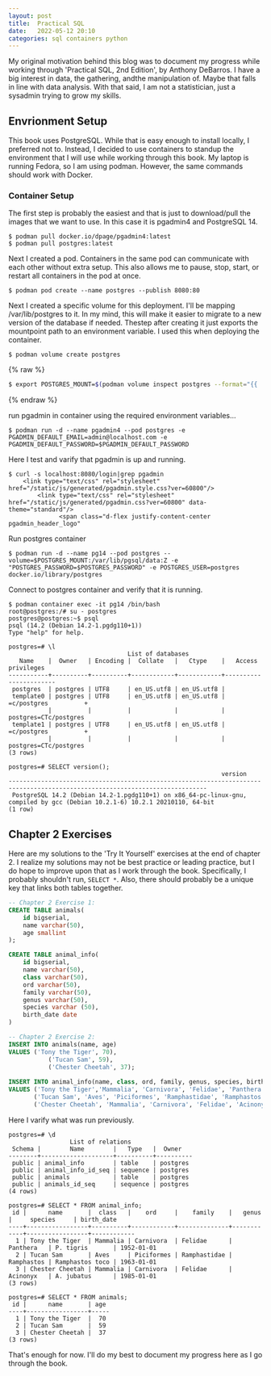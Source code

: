 ```yaml
---
layout: post
title:  Practical SQL
date:   2022-05-12 20:10
categories: sql containers python
---
```

My original motivation behind this blog was to document my progress while working through 'Practical SQL, 2nd Edition', by Anthony DeBarros. I have a big interest in data, the gathering, andthe manipulation of. Maybe that falls in line with data analysis. With that said, I am not a statistician, just a sysadmin trying to grow my skills. 

## Envrionment Setup
This book uses PostgreSQL. While that is easy enough to install locally, I preferred not to. Instead, I decided to use containers to standup the environment that I will use while working through this book. My laptop is running Fedora, so I am using podman. However, the same commands should work with Docker. 

### Container Setup
The first step is probably the easiest and that is just to download/pull the images that we want to use. In this case it is pgadmin4 and PostgreSQL 14.

```
$ podman pull docker.io/dpage/pgadmin4:latest
$ podman pull postgres:latest
```

Next I created a pod. Containers in the same pod can communicate with each other without extra setup. This also allows me to pause, stop, start, or restart all containers in the pod at once.

```
$ podman pod create --name postgres --publish 8080:80
```
Next I created a specific volume for this deployment. I'll be mapping /var/lib/postgres to it. In my mind, this will make it easier to migrate to a new version of the database if needed. Thestep after creating it just exports the mountpoint path to an environment variable. I used this when deploying the container.

```
$ podman volume create postgres
```
{% raw %}
```bash
$ export POSTGRES_MOUNT=$(podman volume inspect postgres --format="{{ .Mountpoint }}")
```
{% endraw %}
 
run pgadmin in container using the required environment variables...

```
$ podman run -d --name pgadmin4 --pod postgres -e PGADMIN_DEFAULT_EMAIL=admin@localhost.com -e PGADMIN_DEFAULT_PASSWORD=$PGADMIN_DEFAULT_PASSWORD
```

Here I test and varify that pgadmin is up and running.
```
$ curl -s localhost:8080/login|grep pgadmin
    <link type="text/css" rel="stylesheet" href="/static/js/generated/pgadmin.style.css?ver=60800"/>
        <link type="text/css" rel="stylesheet" href="/static/js/generated/pgadmin.css?ver=60800" data-theme="standard"/>
              <span class="d-flex justify-content-center pgadmin_header_logo"
```

Run postgres container
```
$ podman run -d --name pg14 --pod postgres --volume=$POSTGRES_MOUNT:/var/lib/pgsql/data:Z -e "POSTGRES_PASSWORD=$POSTGRES_PASSWORD" -e POSTGRES_USER=postgres docker.io/library/postgres
```
Connect to postgres container and verify that it is running.
```
$ podman container exec -it pg14 /bin/bash
root@postgres:/# su - postgres
postgres@postgres:~$ psql
psql (14.2 (Debian 14.2-1.pgdg110+1))
Type "help" for help.

postgres=# \l
                                 List of databases
   Name    |  Owner   | Encoding |  Collate   |   Ctype    |   Access privileges
-----------+----------+----------+------------+------------+-----------------------
 postgres  | postgres | UTF8     | en_US.utf8 | en_US.utf8 |
 template0 | postgres | UTF8     | en_US.utf8 | en_US.utf8 | =c/postgres          +
           |          |          |            |            | postgres=CTc/postgres
 template1 | postgres | UTF8     | en_US.utf8 | en_US.utf8 | =c/postgres          +
           |          |          |            |            | postgres=CTc/postgres
(3 rows)
```
```
postgres=# SELECT version();
                                                           version
-----------------------------------------------------------------------------------------------------------------------------
 PostgreSQL 14.2 (Debian 14.2-1.pgdg110+1) on x86_64-pc-linux-gnu, compiled by gcc (Debian 10.2.1-6) 10.2.1 20210110, 64-bit
(1 row)
```

## Chapter 2 Exercises
Here are my solutions to the 'Try It Yourself' exercises at the end of chapter 2. I realize my solutions may not be best practice or leading practice, but I do hope to improve upon that as I work through the book. Specifically, I probably shouldn't run, ```SELECT *```. Also, there should probably be a unique key that links both tables together.
```sql
-- Chapter 2 Exercise 1:
CREATE TABLE animals(
	id bigserial,
	name varchar(50),
	age smallint
);

CREATE TABLE animal_info(
	id bigserial,
	name varchar(50),
	class varchar(50),
	ord varchar(50),
	family varchar(50),
	genus varchar(50),
	species varchar (50),
	birth_date date
)
```

```sql
-- Chapter 2 Exercise 2:
INSERT INTO animals(name, age)
VALUES ('Tony the Tiger', 70),
           ('Tucan Sam', 59),
           ('Chester Cheetah', 37);
           
INSERT INTO animal_info(name, class, ord, family, genus, species, birth_date)
VALUES ('Tony the Tiger','Mammalia', 'Carnivora', 'Felidae', 'Panthera', 'P. tigris', '1952-01-01'),
       ('Tucan Sam', 'Aves', 'Piciformes', 'Ramphastidae', 'Ramphastos', 'Ramphastos toco', '1963-01-01'),
       ('Chester Cheetah', 'Mammalia', 'Carnivora', 'Felidae', 'Acinonyx', 'A. jubatus', '1985-01-01');
```

Here I varify what was run previously.
```
postgres=# \d
                 List of relations
 Schema |        Name        |   Type   |  Owner   
--------+--------------------+----------+----------
 public | animal_info        | table    | postgres
 public | animal_info_id_seq | sequence | postgres
 public | animals            | table    | postgres
 public | animals_id_seq     | sequence | postgres
(4 rows)

postgres=# SELECT * FROM animal_info;
 id |      name       |  class   |    ord     |    family    |   genus    |     species     | birth_date 
----+-----------------+----------+------------+--------------+------------+-----------------+------------
  1 | Tony the Tiger  | Mammalia | Carnivora  | Felidae      | Panthera   | P. tigris       | 1952-01-01
  2 | Tucan Sam       | Aves     | Piciformes | Ramphastidae | Ramphastos | Ramphastos toco | 1963-01-01
  3 | Chester Cheetah | Mammalia | Carnivora  | Felidae      | Acinonyx   | A. jubatus      | 1985-01-01
(3 rows)

postgres=# SELECT * FROM animals;
 id |      name       | age 
----+-----------------+-----
  1 | Tony the Tiger  |  70
  2 | Tucan Sam       |  59
  3 | Chester Cheetah |  37
(3 rows)
```

That's enough for now. I'll do my best to document my progress here as I go through the book.
